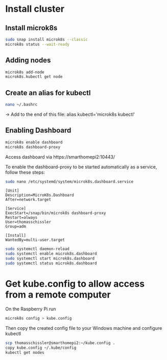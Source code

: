 # Install cluster
## Install microk8s

``` bash
sudo snap install microk8s --classic
microk8s status --wait-ready
```

## Adding nodes
``` bash
microk8s add-node
microk8s.kubectl get node
```

## Create an alias for kubectl
``` bash
nano ~/.bashrc
```
-> Add to the end of this file: alias kubectl='microk8s kubectl'

## Enabling Dashboard
``` bash
microk8s enable dashboard
microk8s dashboard-proxy
```

Access dashboard via https://smarthomepi2:10443/

To enable the dashboard-proxy to be started automatically as a service, follow these steps:

``` bash
sudo nano /etc/systemd/system/microk8s.dashboard.service
```

``` config
[Unit]
Description=MicroK8s.Dashboard
After=network.target

[Service]
ExecStart=/snap/bin/microk8s dashboard-proxy
Restart=always
User=thomasschissler
Group=adm

[Install]
WantedBy=multi-user.target
```


``` bash
sudo systemctl daemon-reload
sudo systemctl enable microk8s.dashboard
sudo systemctl start microk8s.dashboard
sudo systemctl status microk8s.dashboard
```

# Get kube.config to allow access from a remote computer
On the Raspberry Pi run
``` bash
microk8s config > kube.config
```
Then copy the created config file to your Windows machine and configure kubectl
``` bash
scp thomasschissler@smarthomepi2:~/kube.config .
copy kube.config ~/.kube/config
kubectl get nodes
```